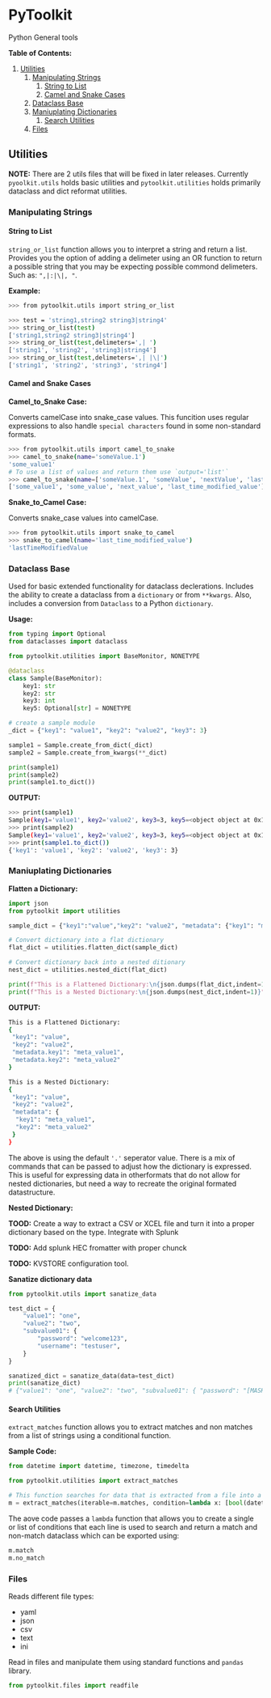 # PyToolkit

Python General tools

**Table of Contents:**
1. [Utilities](#utilities)
   1. [Manipulating Strings](#manipulating-strings)
      1. [String to List](#string-to-list)
      2. [Camel and Snake Cases](#camel-and-snake-cases)
   2. [Dataclass Base](#dataclass-base)
   3. [Maniuplating Dictionaries](#maniuplating-dictionaries)
      1. [Search Utilities](#search-utilities)
   4. [Files](#files)


## Utilities

**NOTE:** There are 2 utils files that will be fixed in later releases. Currently `pyoolkit.utils` holds basic utilities and `pytoolkit.utilities` holds primarily dataclass and dict reformat utilities.

### Manipulating Strings

#### String to List

`string_or_list` function allows you to interpret a string and return a list. Provides you the option of adding a delimeter using an OR function to return a possible string that you may be expecting possible commond delimeters. Such as: `",|:|\|, "`.

__Example:__

```bash
>>> from pytoolkit.utils import string_or_list

>>> test = 'string1,string2 string3|string4'
>>> string_or_list(test)
['string1,string2 string3|string4']
>>> string_or_list(test,delimeters=',| ')
['string1', 'string2', 'string3|string4']
>>> string_or_list(test,delimeters=',| |\|')
['string1', 'string2', 'string3', 'string4']
```

#### Camel and Snake Cases

**Camel_to_Snake Case:**

Converts camelCase into snake_case values. This funcition uses regular expressions to also handle `special characters` found in some non-standard formats.

```bash
>>> from pytoolkit.utils import camel_to_snake
>>> camel_to_snake(name='someValue.1')
'some_value1'
# To use a list of values and return them use `output='list'`
>>> camel_to_snake(name=['someValue.1', 'someValue', 'nextValue', 'lastTimeModifiedValue'], output='list')
['some_value1', 'some_value', 'next_value', 'last_time_modified_value']
```

**Snake_to_Camel Case:**

Converts snake_case values into camelCase.

```bash
>>> from pytoolkit.utils import snake_to_camel
>>> snake_to_camel(name='last_time_modified_value')
'lastTimeModifiedValue
```

### Dataclass Base

Used for basic extended functionality for dataclass declerations. Includes the ability to create a dataclass from a ``dictionary`` or from ``**kwargs``. Also, includes a conversion from ``Dataclass`` to a Python ``dictionary``.

__Usage:__

```python
from typing import Optional
from dataclasses import dataclass

from pytoolkit.utilities import BaseMonitor, NONETYPE

@dataclass
class Sample(BaseMonitor):
    key1: str
    key2: str
    key3: int
    key5: Optional[str] = NONETYPE

# create a sample module
_dict = {"key1": "value1", "key2": "value2", "key3": 3}

sample1 = Sample.create_from_dict(_dict)
sample2 = Sample.create_from_kwargs(**_dict)

print(sample1)
print(sample2)
print(sample1.to_dict())
```

__OUTPUT:__

```bash
>>> print(sample1)
Sample(key1='value1', key2='value2', key3=3, key5=<object object at 0x10c8e8b70>)
>>> print(sample2)
Sample(key1='value1', key2='value2', key3=3, key5=<object object at 0x10c8e8b70>)
>>> print(sample1.to_dict())
{'key1': 'value1', 'key2': 'value2', 'key3': 3}
```

### Maniuplating Dictionaries

__Flatten a Dictionary:__

```python
import json
from pytoolkit import utilities

sample_dict = {"key1":"value","key2": "value2", "metadata": {"key1": "meta_value1","key2":"meta_value2"}}

# Convert dictionary into a flat dictionary
flat_dict = utilities.flatten_dict(sample_dict)

# Convert dictionary back into a nested ditionary
nest_dict = utilities.nested_dict(flat_dict)

print(f"This is a Flattened Dictionary:\n{json.dumps(flat_dict,indent=1)}")
print(f"This is a Nested Dictionary:\n{json.dumps(nest_dict,indent=1)}")
```

__OUTPUT:__

```bash
This is a Flattened Dictionary:
{
 "key1": "value",
 "key2": "value2",
 "metadata.key1": "meta_value1",
 "metadata.key2": "meta_value2"
}

This is a Nested Dictionary:
{
 "key1": "value",
 "key2": "value2",
 "metadata": {
  "key1": "meta_value1",
  "key2": "meta_value2"
 }
}
```

The above is using the default `'.'` seperator value. There is a mix of commands that can be passed to adjust how the dictionary is expressed. This is useful for expressing data in otherformats that do not allow for nested dictionaries, but need a way to recreate the original formated datastructure.

__Nested Dictionary:__

__TOOD:__ Create a way to extract a CSV or XCEL file and turn it into a proper dictionary based on the type. Integrate with Splunk

__TODO:__ Add splunk HEC fromatter with proper chunck

__TODO:__ KVSTORE configuration tool.


**Sanatize dictionary data**

```python
from pytoolkit.utils import sanatize_data

test_dict = {
    "value1": "one",
    "value2": "two",
    "subvalue01": {
        "password": "welcome123",
        "username": "testuser",
    }
}

sanatized_dict = sanatize_data(data=test_dict)
print(sanatize_dict)
# {"value1": "one", "value2": "two", "subvalue01": { "password": "[MASKED]", "username": "testuser"}}
```

#### Search Utilities

`extract_matches` function allows you to extract matches and non matches from a list of strings using a conditional function.

__Sample Code:__

```python
from datetime import datetime, timezone, timedelta

from pytoolkit.utilities import extract_matches

# This function searches for data that is extracted from a file into a list and does a compare of the datetime to match values in a dataframe that are older than a certain time.
m = extract_matches(iterable=m.matches, condition=lambda x: [bool(datetime.strptime(str(x.stem).split('_', maxsplit=1)[-1],'%Y%m%dT%H%M') < datetime.now(timezone.utc) - timedelta(days=days))])

```

The aove code passes a `lambda` function that allows you to create a single or list of conditions that each line is used to search and return a match and non-match dataclass which can be exported using:

```python
m.match
m.no_match
```

### Files

Reads different file types:

* yaml
* json
* csv
* text
* ini

Read in files and manipulate them using standard functions and `pandas` library.

```python
from pytoolkit.files import readfile

```
